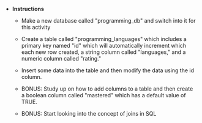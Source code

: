 * **Instructions**

	* Make a new database called "programming_db" and switch into it for this activity

	* Create a table called "programming_languages" which includes a primary key named "id" which will automatically increment which each new row created, a string column called "languages," and a numeric column called "rating."

	* Insert some data into the table and then modify the data using the id column.

	* BONUS: Study up on how to add columns to a table and then create a boolean column called "mastered" which has a default value of TRUE.

	* BONUS: Start looking into the concept of joins in SQL
